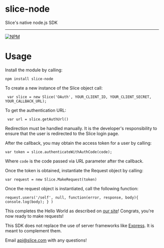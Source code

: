 # slice-node
Slice's native node.js SDK

--------
[![NPM](https://nodei.co/npm/slice-node.png)](https://npmjs.org/package/slice-node)

Usage
===

Install the module by calling:

`npm install slice-node`

To create a new instance of the Slice object call:

` var slice = new Slice('OAuth', YOUR_CLIENT_ID, YOUR_CLIENT_SECRET, YOUR_CALLBACK_URL);`

To get the authentication URL:

` var url = slice.getAuthUrl()`

Redirection must be handled manually.  It is the developer's responsibility to ensure that the user is redirected to the Slice login page. 

After the callback, you may obtain the access token for a user by calling:

`var token = slice.authenticateWithAuthCode(code);`

Where `code` is the code passed via URL parameter after the callback.

Once the token is obtained, instantiate the Request object by calling:

`var request = new Slice.MakeRequest(token)`

Once the request object is instantiated, call the following function:

`request.users('/self', null, function(error, response, body){
      console.log(body);
    }
    )`

This completes the Hello World as described on [our site](https://developer.slice.com/docs/hello)!  Congrats, you're now ready to make requests!

This SDK does not replace the use of server frameworks like [Express](http://expressjs.com).  It is meant to complement them.  

Email [api@slice.com](mailto:api@slice.com) with any questions!

